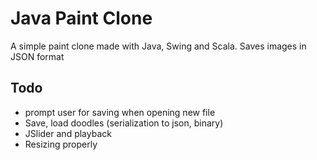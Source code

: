 # Java Paint Clone
A simple paint clone made with Java, Swing and Scala. Saves images in JSON format

## Todo
- prompt user for saving when opening new file
- Save, load doodles (serialization to json, binary)
- JSlider and playback
- Resizing properly
